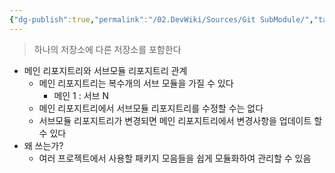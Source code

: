 ```yaml
---
{"dg-publish":true,"permalink":"/02.DevWiki/Sources/Git SubModule/","tags":["dg-publish"],"noteIcon":"","created":"2025-05-23T01:19:10.500+09:00","updated":"2025-07-19T22:58:36.974+09:00"}
---
```


> 하나의 저장소에 다른 저장소를 포함한다

- 메인 리포지트리와 서브모듈 리포지트리 관계
    - 메인 리포지트리는 복수개의 서브 모듈을 가질 수 있다
        - 메인 1 : 서브 N
    - 메인 리포지트리에서 서브모듈 리포지트리를 수정할 수는 없다
    - 서브모듈 리포지트리가 변경되면 메인 리포지트리에서 변경사항을 업데이트 할 수 있다
- 왜 쓰는가?
    - 여러 프로젝트에서 사용할 패키지 모음들을 쉽게 모듈화하여 관리할 수 있음